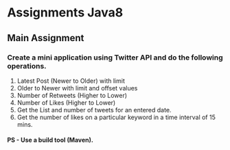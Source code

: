 # Assignments Java8

## Main Assignment

### Create a mini application using Twitter API and do the following operations. 
   
   1. Latest Post (Newer to Older) with limit
   2. Older to Newer with limit and offset values
   2. Number of Retweets (Higher to Lower)
   3. Number of Likes (Higher to Lower)
   4. Get the List and number of tweets for an entered date.
   5. Get the number of likes on a particular keyword in a time interval of 15 mins.
   
   
#### PS - Use a build tool (Maven).
